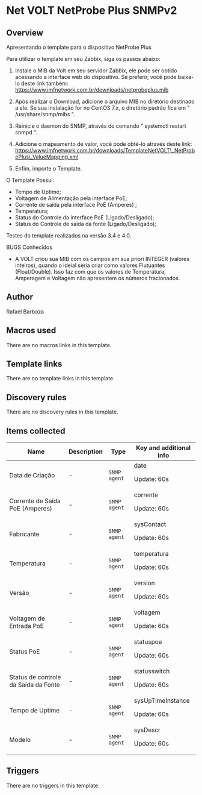 # Net VOLT NetProbe Plus SNMPv2

## Overview

Apresentando o template para o dispositivo NetProbe Plus  
  
Para utilizar o template em seu Zabbix, siga os passos abaixo:  
  
1. Instale o MIB da Volt em seu servidor Zabbix, ele pode ser obtido acessando a interface web do dispositivo. Se preferir, você pode baixa-lo deste link também:  
https://www.imfnetwork.com.br/downloads/netprobeplus.mib  
  
2. Após realizar o Download, adicione o arquivo MIB no diretório destinado a ele. Se sua instalação for no CentOS 7.x, o diretório padrão fica em " /usr/share/snmp/mibs ".  
  
3. Reinicie o daemon do SNMP, através do comando " systemctl restart snmpd ".  
  
3. Adicione o mapeamento de valor, você pode obté-lo através deste link:  
https://www.imfnetwork.com.br/downloads/TemplateNetVOLT\_NetProbePlus\_ValueMapping.xml  
  
4. Enfim, importe o Template.  
  
O Template Possui:  
  
- Tempo de Uptime;  
- Voltagem de Alimentação pela interface PoE;  
- Corrente de saida pela interface PoE (Amperes) ;  
- Temperatura;  
- Status do Controle da interface PoE (Ligado/Desligado);  
- Status do Controle de saída da fonte (Ligado/Desligado);


  
Testes do template realizados na versão 3.4 e 4.0.  
  
   
  
BUGS Conhecidos  
  
* A VOLT criou sua MIB com os campos em sua priori INTEGER (valores inteiros), quando o ideial seria criar como valores Flutuantes (Float/Double). Isso faz com que os valores de Temperatura, Amperagem e Voltagem não apresentem os números fracionados.



## Author

Rafael Barboza

## Macros used

There are no macros links in this template.

## Template links

There are no template links in this template.

## Discovery rules

There are no discovery rules in this template.

## Items collected

|Name|Description|Type|Key and additional info|
|----|-----------|----|----|
|Data de Criação|<p>-</p>|`SNMP agent`|date<p>Update: 60s</p>|
|Corrente de Saída PoE (Amperes)|<p>-</p>|`SNMP agent`|corrente<p>Update: 60s</p>|
|Fabricante|<p>-</p>|`SNMP agent`|sysContact<p>Update: 60s</p>|
|Temperatura|<p>-</p>|`SNMP agent`|temperatura<p>Update: 60s</p>|
|Versão|<p>-</p>|`SNMP agent`|version<p>Update: 60s</p>|
|Voltagem de Entrada PoE|<p>-</p>|`SNMP agent`|voltagem<p>Update: 60s</p>|
|Status PoE|<p>-</p>|`SNMP agent`|statuspoe<p>Update: 60s</p>|
|Status de controle da Saída da Fonte|<p>-</p>|`SNMP agent`|statusswitch<p>Update: 60s</p>|
|Tempo de Uptime|<p>-</p>|`SNMP agent`|sysUpTimeInstance<p>Update: 60s</p>|
|Modelo|<p>-</p>|`SNMP agent`|sysDescr<p>Update: 60s</p>|
## Triggers

There are no triggers in this template.

